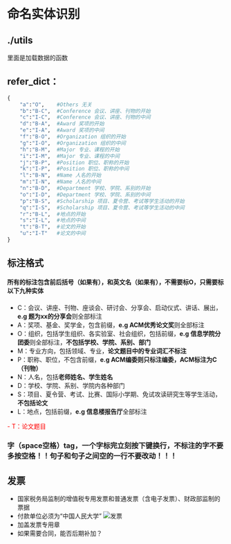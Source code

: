 # 命名实体识别
## ./utils
里面是加载数据的函数
## refer_dict：
```python
{
    "a":"O",    #Others 无关
    "b":"B-C",  #Conference 会议、讲座、刊物的开始
    "c":"I-C",  #Conference 会议、讲座、刊物的中间
    "d":"B-A",  #Award 奖项的开始
    "e":"I-A",  #Award 奖项的中间
    "f":"B-O",  #Organization 组织的开始
    "g":"I-O",  #Organization 组织的中间
    "h":"B-M",  #Major 专业、课程的开始   
    "i":"I-M",  #Major 专业、课程的中间
    "j":"B-P",  #Position 职位、职称的开始
    "k":"I-P",  #Position 职位、职称的中间
    "l":"B-N",  #Name 人名的开始
    "m":"I-N",  #Name 人名的中间
    "n":"B-D",  #Department 学校、学院、系别的开始
    "o":"I-D",  #Department 学校、学院、系别的中间
    "p":"B-S",  #Scholarship 项目、夏令营、考试等学生活动的开始
    "q":"I-S",  #Scholarship 项目、夏令营、考试等学生活动的中间
    "r":"B-L",  #地点的开始
    "s":"I-L",  #地点的中间
    "t":"B-T",  #论文的开始
    "u":"I-T"   #论文的中间
}
```
## 标注格式
#### 所有的标注包含前后括号（如果有），和英文名（如果有），不需要标O，只需要标以下九种实体
- C：会议、讲座、刊物、座谈会、研讨会、分享会、启动仪式、讲话、展出，**e.g 题为xx的分享会**则全部标注
- A：奖项、基金、奖学金，包含前缀，**e.g ACM优秀论文奖**则全部标注
- O：组织，包括学生组织、各实验室、社会组织，包括前缀，**e.g 信息学院分团委**则全部标注，**不包括学校、学院、系别、部门**
- M：专业方向，包括领域、专业，**论文题目中的专业词汇不标注**
- P：职称、职位，不包含前缀，**e.g ACM编委则只标注编委，ACM标注为C（刊物）**
- N：人名，包括**老师姓名、学生姓名**
- D：学校、学院、系别、学院内各种部门
- S：项目、夏令营、考试、比赛、国际小学期、免试攻读研究生等学生活动，**不包括论文**
- L：地点，包括前缀，**e.g 信息楼报告厅**全部标注
<font color=red>
- T：论文题目
</font>

### 字（space空格）tag，一个字标完立刻按下键换行，不标注的字不要多按空格！！句子和句子之间空的一行不要改动！！！

## 发票
- 国家税务局监制的增值税专用发票和普通发票（含电子发票）、财政部监制的票据
- 付款单位必须为“中国人民大学”
![发票](../../../zh-NER-TF/pics/1.png)
- 加盖发票专用章
- 如果需要合同，能否后期补加？
